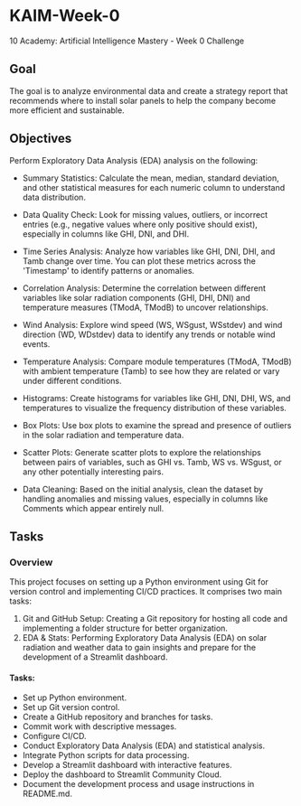 # KAIM-Week-0
10 Academy: Artificial Intelligence Mastery - Week 0 Challenge


## Goal
The goal is to analyze environmental data and create a strategy report that recommends where to install solar panels to help the company become more efficient and sustainable.

## Objectives
Perform Exploratory Data Analysis (EDA) analysis on the following:

- Summary Statistics: Calculate the mean, median, standard deviation, and other statistical measures for each numeric column to understand data distribution.

- Data Quality Check: Look for missing values, outliers, or incorrect entries (e.g., negative values where only positive should exist), especially in columns like GHI, DNI, and DHI.

- Time Series Analysis: Analyze how variables like GHI, DNI, DHI, and Tamb change over time. You can plot these metrics across the 'Timestamp' to identify patterns or anomalies.

- Correlation Analysis: Determine the correlation between different variables like solar radiation components (GHI, DHI, DNI) and temperature measures (TModA, TModB) to uncover relationships.

- Wind Analysis: Explore wind speed (WS, WSgust, WSstdev) and wind direction (WD, WDstdev) data to identify any trends or notable wind events.

- Temperature Analysis: Compare module temperatures (TModA, TModB) with ambient temperature (Tamb) to see how they are related or vary under different conditions.

- Histograms: Create histograms for variables like GHI, DNI, DHI, WS, and temperatures to visualize the frequency distribution of these variables.

- Box Plots: Use box plots to examine the spread and presence of outliers in the solar radiation and temperature data.

- Scatter Plots: Generate scatter plots to explore the relationships between pairs of variables, such as GHI vs. Tamb, WS vs. WSgust, or any other potentially interesting pairs.

- Data Cleaning: Based on the initial analysis, clean the dataset by handling anomalies and missing values, especially in columns like Comments which appear entirely null.

## Tasks
### Overview
This project focuses on setting up a Python environment using Git for version control and implementing CI/CD practices. It comprises two main tasks:

1. Git and GitHub Setup: Creating a Git repository for hosting all code and implementing a folder structure for better organization.
2. EDA & Stats: Performing Exploratory Data Analysis (EDA) on solar radiation and weather data to gain insights and prepare for the development of a Streamlit dashboard.

#### Tasks:
- Set up Python environment.
- Set up Git version control. 
- Create a GitHub repository and branches for tasks.
- Commit work with descriptive messages.
- Configure CI/CD.
- Conduct Exploratory Data Analysis (EDA) and statistical analysis.
- Integrate Python scripts for data processing.
- Develop a Streamlit dashboard with interactive features.
- Deploy the dashboard to Streamlit Community Cloud.
- Document the development process and usage instructions in README.md.